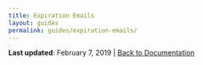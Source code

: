 ```yaml
---
title: Expiration Emails
layout: guides
permalink: guides/expiration-emails/
---
```


**Last updated**: February 7, 2019 \| [Back to Documentation]({{site.baseurl}}/docs/)
